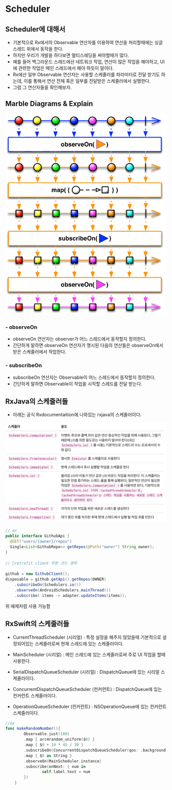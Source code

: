 # Scheduler
## Scheduler에 대해서
- 기본적으로 Rx에서의 Observable 연산자를 이용하여 연산을 처리할때에는 싱글스레드 위에서 동작을 한다.
- 하지만 우리가 개발을 하다보면 멀티스레딩을 써야할때가 많다. 
- 예를 들어 백그라운드 스레드에선 네트워크 작업, 연산이 많은 작업을 해야하고, UI에 관련한 작업은 메인 스레드에서 해야 하듯이 말이다.
- Rx에선 일부 Observable 연산자는 사용할 스케줄러를 파라미터로 전달 받기도 하는데, 이를 통해서 연산 전체 혹은 일부를 전달받은 스케줄러에서 실행한다.
- 그럼 그 연산자들을 확인해보자.

## Marble Diagrams & Explain
![schedulers](./schedulers.png)

### - observeOn
- observeOn 연산자는 observer가 어느 스레드에서 동작할지 정의한다.
- 간단하게 말하면 observeOn 연산자가 명시된 다음의 연산들은 observeOn에서 받은 스케줄러에서 작업한다.

### - subscribeOn
- subscribeOn 연산자는 Observable이 어느 스레드에서 동작할지 정의한다.
- 간단하게 말하면 Observable이 작업을 시작할 스레드를 전달 받는다.

## RxJava의 스케줄러들
- 아래는 공식 Rxdocumentaition에 나와있는 rxjava의 스케줄러이다.  

![rxjava-scheduler](./rxjava-scheduler.png)

~~~java
// ex
public interface GithubApi {
  @GET("users/{owner}/repos")
  Single<List<GithubRepo>> getRepos(@Path("owner") String owner);
}

// retrofit client 부분 코드 생략

github = new GithubClient();
disposable = github.getApi().getRepos(OWNER)
    .subscribeOn(Schedulers.io())
    .observeOn(AndroidSchedulers.mainThread())
    .subscribe( items -> adapter.updateItems(items));
~~~
위 예제처럼 사용 가능함

## RxSwift의 스케줄러들

- CurrentThreadScheduler (시리얼) : 특정 설정을 해주지 않았을때 기본적으로 설정되어있는 스케줄러로써 현재 스레드에 있는 스케줄러이다.

- MainScheduler (시리얼) : 메인 스레드에 있는 스케줄러로써 주로 UI 작업을 할때 사용한다.

- SerialDispatchQueueScheduler (시리얼) : DispatchQueue에 있는 시리얼 스케줄러이다.

- ConcurrentDispatchQueueScheduler (컨커런트) : DispatchQueue에 있는 컨커런트 스케줄러이다.

- OperationQueueScheduler (컨커런트) : NSOperationQueue에 있는 컨커런트 스케줄러이다.

~~~swift
//ex
func makeRandomNumber(){
        Observable.just(100)
        .map { arc4random_uniform($0) }
        .map { $0 + 10 * 45 / 30 }
        .subscribeOn(ConcurrentDispatchQueueScheduler(qos: .background))
        .map { $0 as String }
        .observeOn(MainScheduler.instance)
        .subscribe(onNext: { num in
                self.label.text = num
        })
    }
~~~